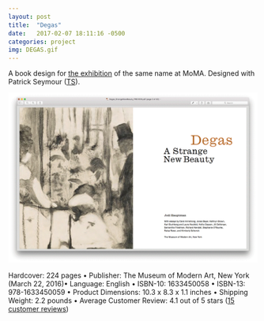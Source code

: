 ```yaml
---
layout: post
title:  "Degas"
date:   2017-02-07 18:11:16 -0500
categories: project
img: DEGAS.gif
---
```

A book design for [the exhibition](https://www.moma.org/calendar/exhibitions/1613) of the same name at MoMA. Designed with Patrick Seymour ([TS](http://www.tsangseymour.com)).
<div class="post-content"><img src="/img/Degas2.gif"></div>

Hardcover: 224 pages •
Publisher: The Museum of Modern Art, New York (March 22, 2016)•
Language: English •
ISBN-10: 1633450058 •
ISBN-13: 978-1633450059 •
Product Dimensions: 10.3 x 8.3 x 1.1 inches •
Shipping Weight: 2.2 pounds •
Average Customer Review: 4.1 out of 5 stars ([15 customer reviews](https://www.amazon.com/Edgar-Degas-Strange-New-Beauty/product-reviews/1633450058/ref=dp_db_cm_cr_acr_txt?ie=UTF8&showViewpoints=1))
